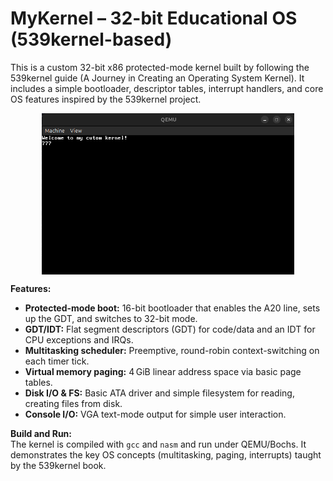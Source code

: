 # MyKernel – 32-bit Educational OS (539kernel-based)

This is a custom 32-bit x86 protected-mode kernel built by following the 539kernel guide (A Journey in Creating an Operating System Kernel). It includes a simple bootloader, descriptor tables, interrupt handlers, and core OS features inspired by the 539kernel project.

<div align="center">
<img src="https://github.com/ankushhKapoor/BaseKernel/blob/main/ss.png" align="center" style="width: 80%" />
</div>

**Features:** 
- **Protected-mode boot:** 16-bit bootloader that enables the A20 line, sets up the GDT, and switches to 32-bit mode. 
- **GDT/IDT:** Flat segment descriptors (GDT) for code/data and an IDT for CPU exceptions and IRQs. 
- **Multitasking scheduler:** Preemptive, round-robin context-switching on each timer tick. 
- **Virtual memory paging:** 4 GiB linear address space via basic page tables. 
- **Disk I/O & FS:** Basic ATA driver and simple filesystem for reading, creating files from disk. 
- **Console I/O:** VGA text-mode output for simple user interaction.

**Build and Run:**  
The kernel is compiled with `gcc` and `nasm` and run under QEMU/Bochs. It demonstrates the key OS concepts (multitasking, paging, interrupts) taught by the 539kernel book.

